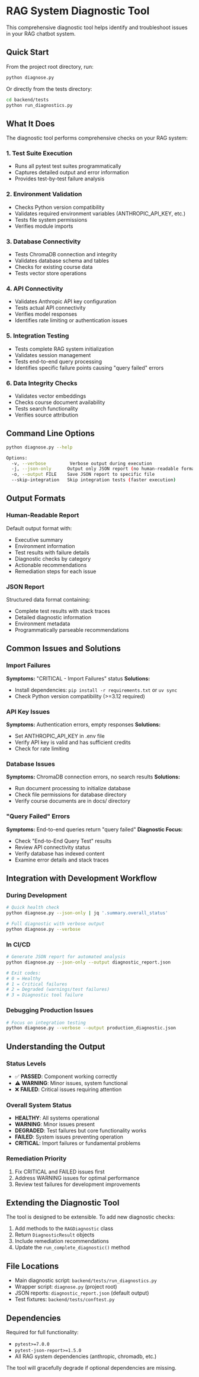 # RAG System Diagnostic Tool

This comprehensive diagnostic tool helps identify and troubleshoot issues in your RAG chatbot system.

## Quick Start

From the project root directory, run:

```bash
python diagnose.py
```

Or directly from the tests directory:

```bash
cd backend/tests
python run_diagnostics.py
```

## What It Does

The diagnostic tool performs comprehensive checks on your RAG system:

### 1. Test Suite Execution
- Runs all pytest test suites programmatically
- Captures detailed output and error information
- Provides test-by-test failure analysis

### 2. Environment Validation
- Checks Python version compatibility
- Validates required environment variables (ANTHROPIC_API_KEY, etc.)
- Tests file system permissions
- Verifies module imports

### 3. Database Connectivity
- Tests ChromaDB connection and integrity
- Validates database schema and tables
- Checks for existing course data
- Tests vector store operations

### 4. API Connectivity
- Validates Anthropic API key configuration
- Tests actual API connectivity
- Verifies model responses
- Identifies rate limiting or authentication issues

### 5. Integration Testing
- Tests complete RAG system initialization
- Validates session management
- Tests end-to-end query processing
- Identifies specific failure points causing "query failed" errors

### 6. Data Integrity Checks
- Validates vector embeddings
- Checks course document availability
- Tests search functionality
- Verifies source attribution

## Command Line Options

```bash
python diagnose.py --help

Options:
  -v, --verbose         Verbose output during execution
  -j, --json-only      Output only JSON report (no human-readable format)
  -o, --output FILE    Save JSON report to specific file
  --skip-integration   Skip integration tests (faster execution)
```

## Output Formats

### Human-Readable Report
Default output format with:
- Executive summary
- Environment information
- Test results with failure details
- Diagnostic checks by category
- Actionable recommendations
- Remediation steps for each issue

### JSON Report
Structured data format containing:
- Complete test results with stack traces
- Detailed diagnostic information
- Environment metadata
- Programmatically parseable recommendations

## Common Issues and Solutions

### Import Failures
**Symptoms:** "CRITICAL - Import Failures" status
**Solutions:**
- Install dependencies: `pip install -r requirements.txt` or `uv sync`
- Check Python version compatibility (>=3.12 required)

### API Key Issues
**Symptoms:** Authentication errors, empty responses
**Solutions:**
- Set ANTHROPIC_API_KEY in .env file
- Verify API key is valid and has sufficient credits
- Check for rate limiting

### Database Issues
**Symptoms:** ChromaDB connection errors, no search results
**Solutions:**
- Run document processing to initialize database
- Check file permissions for database directory
- Verify course documents are in docs/ directory

### "Query Failed" Errors
**Symptoms:** End-to-end queries return "query failed"
**Diagnostic Focus:**
- Check "End-to-End Query Test" results
- Review API connectivity status  
- Verify database has indexed content
- Examine error details and stack traces

## Integration with Development Workflow

### During Development
```bash
# Quick health check
python diagnose.py --json-only | jq '.summary.overall_status'

# Full diagnostic with verbose output
python diagnose.py --verbose
```

### In CI/CD
```bash
# Generate JSON report for automated analysis
python diagnose.py --json-only --output diagnostic_report.json

# Exit codes:
# 0 = Healthy
# 1 = Critical failures
# 2 = Degraded (warnings/test failures)  
# 3 = Diagnostic tool failure
```

### Debugging Production Issues
```bash
# Focus on integration testing
python diagnose.py --verbose --output production_diagnostic.json
```

## Understanding the Output

### Status Levels
- ✅ **PASSED**: Component working correctly
- ⚠️ **WARNING**: Minor issues, system functional
- ❌ **FAILED**: Critical issues requiring attention

### Overall System Status
- **HEALTHY**: All systems operational
- **WARNING**: Minor issues present
- **DEGRADED**: Test failures but core functionality works
- **FAILED**: System issues preventing operation
- **CRITICAL**: Import failures or fundamental problems

### Remediation Priority
1. Fix CRITICAL and FAILED issues first
2. Address WARNING issues for optimal performance
3. Review test failures for development improvements

## Extending the Diagnostic Tool

The tool is designed to be extensible. To add new diagnostic checks:

1. Add methods to the `RAGDiagnostic` class
2. Return `DiagnosticResult` objects
3. Include remediation recommendations
4. Update the `run_complete_diagnostic()` method

## File Locations

- Main diagnostic script: `backend/tests/run_diagnostics.py`
- Wrapper script: `diagnose.py` (project root)
- JSON reports: `diagnostic_report.json` (default output)
- Test fixtures: `backend/tests/conftest.py`

## Dependencies

Required for full functionality:
- `pytest>=7.0.0`
- `pytest-json-report>=1.5.0`
- All RAG system dependencies (anthropic, chromadb, etc.)

The tool will gracefully degrade if optional dependencies are missing.